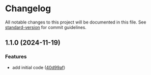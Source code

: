 # Changelog

All notable changes to this project will be documented in this file. See [standard-version](https://github.com/conventional-changelog/standard-version) for commit guidelines.

## 1.1.0 (2024-11-19)


### Features

* add initial code ([40d99af](https://github.com/robertbruno/pgnotify-emitter/commit/40d99af0dd3b8ef559068ee31dbcf233f4b2f13f))
